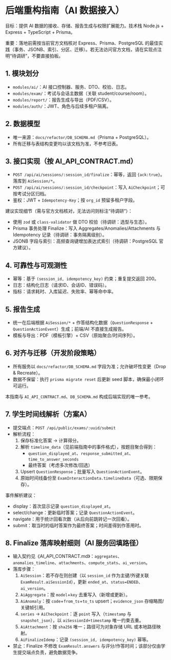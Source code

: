 # 后端重构指南（AI 数据接入）

目标：提供 AI 数据的接收、存储、报告生成与权限扩展能力。技术栈 Node.js + Express + TypeScript + Prisma。

重要：落地前需按当前官方文档核对 Express、Prisma、PostgreSQL 的最佳实践（事务、JSONB、索引、分区、迁移）。若无法访问官方文档，请在实现点注明“待调研”，不要直接拍板。

## 1. 模块划分
- `modules/ai/`：AI 接口控制器、服务、DTO、校验、日志。
- `modules/exam/`：考试与会话主数据（关联 student/course/room）。
- `modules/report/`：报告生成与导出（PDF/CSV）。
- `modules/auth/`：JWT、角色与后续多租户隔离。

## 2. 数据模型
- 唯一来源：`docs/refactor/DB_SCHEMA.md`（Prisma + PostgreSQL）。
- 所有迁移与表结构变更均以该文档为准，不参考旧表。

## 3. 接口实现（按 AI_API_CONTRACT.md）
- `POST /api/ai/sessions/:session_id/finalize`：幂等，返回 `{ack:true}`。落库到 `AiSession/*`。
- `POST /api/ai/sessions/:session_id/checkpoint`：写入 `AiCheckpoint`；可按考试分区归档。
- 鉴权：JWT + `Idempotency-Key`；按 `org_id` 预留多租户字段。

建议实现细节（需与官方文档核对，无法访问则标注“待调研”）：
- 使用 `zod` 或 `class-validator` 做 DTO 校验（待调研：选型与生态）。
- Prisma 事务处理 Finalize：写入 Aggregates/Anomalies/Attachments 与 Idempotency 记录（待调研：事务隔离级别）。
- JSONB 字段与索引：高频查询键增加表达式索引（待调研：PostgreSQL 官方建议）。

## 4. 可靠性与可观测性
- 幂等：基于 `(session_id, idempotency_key)` 约束；重复提交返回 200。
- 日志：结构化日志（请求ID、会话ID、错误码）。
- 指标：请求耗时、入库延迟、失败率、幂等命中率。

## 5. 报告生成
- 统一在后端根据 `AiSession/*` + 作答结构化数据（`QuestionResponse` + `QuestionActionEvent`）生成；前端/AI 不直接生成报告。
- 模板与导出：PDF（模板引擎）+ CSV（原始聚合/时间序列）。

## 6. 对齐与迁移（开发阶段策略）
- 所有服务以 `docs/refactor/DB_SCHEMA.md` 字段为准；允许破坏性变更（Drop & Recreate）。
- 数据不保留：执行 `prisma migrate reset` 后更新 seed 脚本，确保最小闭环可运行。

本指南与 `AI_API_CONTRACT.md`、`DB_SCHEMA.md` 构成后端实现的唯一参考。

## 7. 学生时间线解析（方案A）
- 提交端点：`POST /api/public/exams/:uuid/submit`
- 解析流程：
  1) 保存标准化答案 → 计算得分。
  2) 解析 `timeline_data`（见前端指南中的事件格式），按题目聚合得到：
     - `question_displayed_at`、`response_submitted_at`、`time_to_answer_seconds`
     - 最终答案（考虑多次修改/回选）
  3) Upsert `QuestionResponse`；批量写入 `QuestionActionEvent`。
  4) 原始时间线备份至 `ExamInteractionData.timelineData`（可选、限期保存）。

事件解析建议：
- display：首次显示记录 `question_displayed_at`。
- select/change：更新临时答案；记录 `QuestionActionEvent`。
- navigate：用于统计回看次数（从后向前跳转记一次回看）。
- submit：取当时的临时答案作为最终答案；时间差得到作答用时。

## 8. Finalize 落库映射细则（AI 服务回填路径）
- 输入契约见《AI_API_CONTRACT.md》：`aggregates`、`anomalies_timeline`、`attachments`、`compute_stats`、`ai_version`。
- 落库步骤：
  1) `AiSession`：若不存在则创建（以 `session_id` 作为主键/外键关联 `ExamResult.aiSessionId`），更新 `ended_at`、`status=ENDED`、`ai_version`。
  2) `AiAggregate`：按 `model`+`key` 去重写入（新增或更新）。
  3) `AiAnomaly`：按 `code`+`from_ts`+`to_ts` upsert；`evidence_json` 存缩略图/关键帧引用。
  4) `series` → `AiCheckpoint`：逐 `point` 写入（`timestamp` 与 `snapshot_json`），以 `aiSessionId+timestamp` 唯一约束去重。
  5) `AiAttachment`：按 `sha256` 唯一；路径可为对象存储 URL 或本地路径映射。
  6) `AiFinalizeIdemp`：记录 `(session_id, idempotency_key)` 幂等。
- 禁止：Finalize 不修改 `ExamResult.answers` 与评分/作答时间；该部分仅由学生提交端点负责，避免数据竞争。
